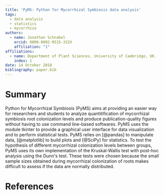 ```yaml
---
title: 'PyMS: Python for Mycorrhizal Symbiosis data analysis'
tags:
  - data analysis
  - statistics
  - mycorrhiza
authors:
  - name: Jonathan Schnabel
    orcid: 0000-0002-9515-332X
    affiliation: "1"
affiliations:
  - name: Department of Plant Sciences, University of Cambridge, UK.
    index: 1
date: 14 October 2018
bibliography: paper.bib
---
```


# Summary

Python for Mycorrhizal Symbiosis (PyMS) aims at providing an easier way for researchers and students to analyze quantitification of mycorrhizal symbiosis root colonization levels and produce publication-quality figures without having to use command line-based softwares. PyMS uses the module tkinter to provide a graphical user interface for data visualization and to perform statistical tests. PyMS relies on [@pandas] to manipulate data, [@matplotlib] to build plots and [@SciPy] for statistics. To test the hypothesis of different mycorrhizal colonization levels between groups, PyMS uses its own implementation of the Kruskal-Wallis test with post-hoc analysis using the Dunn's test. These tests were chosen because the small sample sizes obtained during mycorrhizal colonization of roots makes difficult to assess if the data are normally distributed.

# References

